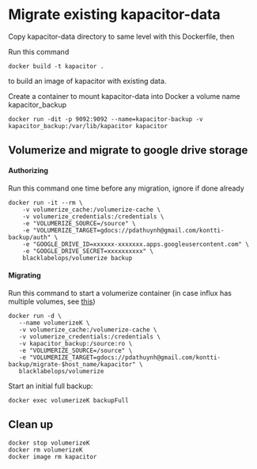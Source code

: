 # Migrate existing kapacitor-data

Copy kapacitor-data directory to same level with this Dockerfile, then

Run this command
```
docker build -t kapacitor .
```
to build an image of kapacitor with existing data.

Create a container to mount kapacitor-data into Docker a volume name kapacitor_backup
```
docker run -dit -p 9092:9092 --name=kapacitor-backup -v kapacitor_backup:/var/lib/kapacitor kapacitor
```

## Volumerize and migrate to google drive storage
#### Authorizing
Run this command one time before any migration, ignore if done already
```
docker run -it --rm \
    -v volumerize_cache:/volumerize-cache \
    -v volumerize_credentials:/credentials \
    -e "VOLUMERIZE_SOURCE=/source" \
    -e "VOLUMERIZE_TARGET=gdocs://pdathuynh@gmail.com/kontti-backup/auth" \
    -e "GOOGLE_DRIVE_ID=xxxxxx-xxxxxxx.apps.googleusercontent.com" \
    -e "GOOGLE_DRIVE_SECRET=xxxxxxxxxx" \
    blacklabelops/volumerize backup
```
#### Migrating
Run this command to start a volumerize container (in case influx has multiple volumes, see [this](https://github.com/blacklabelops/volumerize))
```
docker run -d \
   --name volumerizeK \
   -v volumerize_cache:/volumerize-cache \
   -v volumerize_credentials:/credentials \
   -v kapacitor_backup:/source:ro \
   -e "VOLUMERIZE_SOURCE=/source" \
   -e "VOLUMERIZE_TARGET=gdocs://pdathuynh@gmail.com/kontti-backup/migrate-$host_name/kapacitor" \
   blacklabelops/volumerize
```
Start an initial full backup:
```
docker exec volumerizeK backupFull
```

## Clean up
```
docker stop volumerizeK
docker rm volumerizeK
docker image rm kapacitor
```
